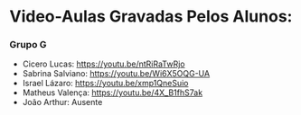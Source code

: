 # Video-Aulas Gravadas Pelos Alunos:
### Grupo G

* Cicero Lucas: https://youtu.be/ntRiRaTwRjo
* Sabrina Salviano: https://youtu.be/Wi6X5OQG-UA
* Israel Lázaro: https://youtu.be/xmp1QneSuio
* Matheus Valença: https://youtu.be/4X_B1fhS7ak
* João Arthur: Ausente
